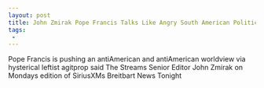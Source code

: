 ```yaml
---
layout: post
title: John Zmirak Pope Francis Talks Like Angry South American Politician Pushing AntiAmerican Worldview with Hysterical Leftist Agitprop
tags:
 -
---
```

Pope Francis is pushing an antiAmerican and antiAmerican worldview via hysterical leftist agitprop said The Streams Senior Editor John Zmirak on Mondays edition of SiriusXMs Breitbart News Tonight
